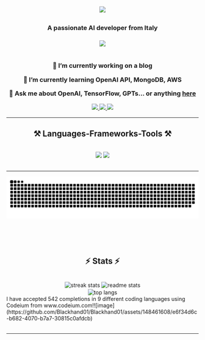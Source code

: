 <h1 align="center">
    <img src="https://readme-typing-svg.herokuapp.com/?font=Righteous&size=35&center=true&vCenter=true&width=500&height=70&duration=4000&lines=Hi+There!+👋;+I'm+Stefano+Roy+Bisignano!;" />
</h1>

<h3 align="center">A passionate AI developer from Italy <h3>

<div align="center">
  <img src="https://i.giphy.com/media/v1.Y2lkPTc5MGI3NjExNWtkejU3ODNnenI0Y2w4bWgydmUxZndsZjdhaTRmMWp5dHVqOHFtOCZlcD12MV9pbnRlcm5hbF9naWZfYnlfaWQmY3Q9Zw/N9s4o2LBoFQkaMUjvb/giphy.gif" width="300"/>
</div>


<br/>

<div align="center">
 
 🔭 I’m currently working on **a blog**
 
 🌱 I’m currently learning **OpenAI API, MongoDB, AWS**

💬 Ask me about **OpenAI, TensorFlow, GPTs... or anything [here](https://github.com/Blackhand01/BisiPortfolio/issues)**

 </div>
 
<div align="center"> 
  <a href="mailto:bisiwork01@gmail.com">
    <img src="https://img.shields.io/badge/Gmail-333333?style=for-the-badge&logo=gmail&logoColor=red" />
  </a>
  <a href="https://www.linkedin.com/in/stefano-roy-bisignano-9100291b2" target="_blank">
    <img src="https://img.shields.io/badge/LinkedIn-0077B5?style=for-the-badge&logo=linkedin&logoColor=white" target="_blank" />
  </a>
  <a href="https://github.com/Blackhand01/BisiPortfolio" target="_blank">
     <img src="https://img.shields.io/badge/Portfolio-FF5722?style=for-the-badge&logo=todoist&logoColor=white" target="_blank" /> <!-- sqlite, safari, google-chrome are other good icon options -->
  </a>
</div>

 <hr/>
 
<h2 align="center">⚒️ Languages-Frameworks-Tools ⚒️</h2>
<br/>
<div align="center">
    <img src="https://skillicons.dev/icons?i=react,bootstrap,mui,html,css,vscode,github,figma,tailwind,git,r" />
    <img src="https://skillicons.dev/icons?i=nodejs,python,javascript,typescript,express,firebase,mongodb,c,java,nextjs,mysql,flask" /><br>
</div>

<br/>
<hr/>

<div align="center">
  <img alt="snake eating my contributions" src="https://raw.githubusercontent.com/salesp07/salesp07/output/github-contribution-grid-snake.svg" />
  
  <br/><br/><br/>
</div>

<h2 align="center">⚡ Stats ⚡</h2>
<br>
<div align="center">
  <img width=390 src="https://github-readme-streak-stats.herokuapp.com/?user=Blackhand01&count_private=true&theme=react&border_radius=10" alt="streak stats"/>
  <img width=390 src="https://github-readme-stats.vercel.app/api?username=Blackhand01&count_private=true&show_icons=true&theme=react&rank_icon=github&border_radius=10" alt="readme stats" />
  <br/>
  <img width=325 align="center" src="https://github-readme-stats.vercel.app/api/top-langs/?username=Blackhand01&hide=HTML&langs_count=8&layout=compact&theme=react&border_radius=10&size_weight=0.5&count_weight=0.5&exclude_repo=github-readme-stats" alt="top langs" />
</div>
I have accepted 542 completions in 9 different coding languages using Codeium from www.codeium.com!![image](https://github.com/Blackhand01/Blackhand01/assets/148461608/e6f34d6c-b682-4070-b7a7-30815c0afdcb)
<br/><br/>

<hr/>

<br/>
